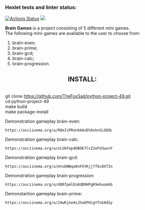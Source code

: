 ### Hexlet tests and linter status:
[![Actions Status](https://github.com/TheFoxSad/python-project-49/workflows/hexlet-check/badge.svg)](https://github.com/TheFoxSad/python-project-49/actions)
<a href="https://codeclimate.com/github/TheFoxSad/python-project-49/maintainability"><img src="https://api.codeclimate.com/v1/badges/c1c4ccbaaf5a0570d752/maintainability" /></a>


<p><strong>Brain Games</strong> is a project consisting of 5 different mini games.<br />The following mini-games are available to the user to choose from:</p>
<ol>
<li>brain-even;</li>
<li>brain-prime;</li>
<li>brain-gcd;</li>
<li>brain-calc;</li>
<li>brain-progression.</li>
</ol>

<h2 style="text-align: center;">INSTALL:</h2>
<p style="text-align: justify;"><br />git clone <a href="https://github.com/TheFoxSad/python-project-49.git">https://github.com/TheFoxSad/python-project-49.git</a><br />cd python-project-49<br />make build<br />make package-install</p>

Demonstration gameplay brain-even:

	https://asciinema.org/a/RQeIiPRonkKAnEh0sbnSLOQ9L

Demonstration gameplay brain-calc:

	https://asciinema.org/a/oLUkFap4OBOK7lxZ2eFd3wsnY

Demonstration gameplay brain-gcd:

	https://asciinema.org/a/mtobNWqa0nFXYKjjff6c8XfIn

Demonstration gameplay brain-progression:

	https://asciinema.org/a/dQRfpmlEo8dB9HPgK9ehuomGG

Demonstartion gameplay brain-prime:

	https://asciinema.org/a/24wKjne4sJhaOFHigYTnGAdSy
